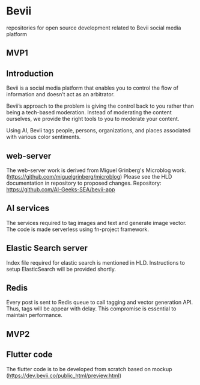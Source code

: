 # Bevii
repositories for open source development related to Bevii social media platform

## MVP1

## Introduction
Bevii is a social media platform that enables you to control the flow of information and doesn’t act as an arbitrator.

Bevii’s approach to the problem is giving the control back to you rather than being a tech-based moderation. Instead of moderating the content ourselves, we provide the right tools to you to moderate your content.

Using AI, Bevii tags people, persons, organizations, and places associated with various color sentiments.

## web-server
The web-server work is derived from Miguel Grinberg's Microblog work.(https://github.com/miguelgrinberg/microblog)
Please see the HLD documentation in repository to proposed changes. 
Repository: https://github.com/AI-Geeks-SEA/bevii-app

## AI services
The services required to tag images and text and generate image vector. The code is made serverless using fn-project framework. 

## Elastic Search server
Index file required for elastic search is mentioned in HLD. Instructions to setup ElasticSearch will be provided shortly.

## Redis
Every post is sent to Redis queue to call tagging and vector generation API. Thus,  tags will be appear with delay. This compromise is essential to maintain performance.

## MVP2

## Flutter code
The flutter code is to be developed from scratch based on mockup (https://dev.bevii.co/public_html/preview.html)

